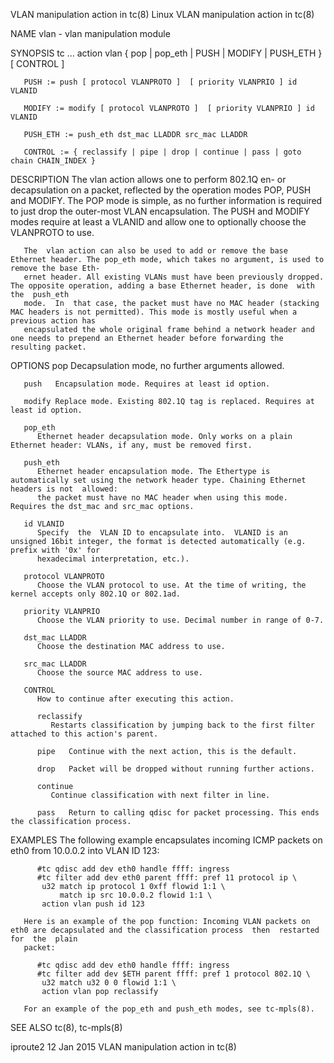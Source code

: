 VLAN manipulation action in tc(8)					     Linux					     VLAN manipulation action in tc(8)

NAME
       vlan - vlan manipulation module

SYNOPSIS
       tc ... action vlan { pop | pop_eth | PUSH | MODIFY | PUSH_ETH } [ CONTROL ]

       PUSH := push [ protocol VLANPROTO ]  [ priority VLANPRIO ] id VLANID

       MODIFY := modify [ protocol VLANPROTO ]	[ priority VLANPRIO ] id VLANID

       PUSH_ETH := push_eth dst_mac LLADDR src_mac LLADDR

       CONTROL := { reclassify | pipe | drop | continue | pass | goto chain CHAIN_INDEX }

DESCRIPTION
       The  vlan action allows one to perform 802.1Q en- or decapsulation on a packet, reflected by the operation modes POP, PUSH and MODIFY.  The POP mode is
       simple, as no further information is required to just drop the outer-most VLAN encapsulation. The PUSH and MODIFY modes require at least a  VLANID  and
       allow one to optionally choose the VLANPROTO to use.

       The  vlan action can also be used to add or remove the base Ethernet header. The pop_eth mode, which takes no argument, is used to remove the base Eth‐
       ernet header. All existing VLANs must have been previously dropped. The opposite operation, adding a base Ethernet header, is done  with	 the  push_eth
       mode.  In  that case, the packet must have no MAC header (stacking MAC headers is not permitted). This mode is mostly useful when a previous action has
       encapsulated the whole original frame behind a network header and one needs to prepend an Ethernet header before forwarding the resulting packet.

OPTIONS
       pop    Decapsulation mode, no further arguments allowed.

       push   Encapsulation mode. Requires at least id option.

       modify Replace mode. Existing 802.1Q tag is replaced. Requires at least id option.

       pop_eth
	      Ethernet header decapsulation mode. Only works on a plain Ethernet header: VLANs, if any, must be removed first.

       push_eth
	      Ethernet header encapsulation mode. The Ethertype is automatically set using the network header type. Chaining Ethernet headers is not  allowed:
	      the packet must have no MAC header when using this mode. Requires the dst_mac and src_mac options.

       id VLANID
	      Specify  the  VLAN ID to encapsulate into.  VLANID is an unsigned 16bit integer, the format is detected automatically (e.g. prefix with '0x' for
	      hexadecimal interpretation, etc.).

       protocol VLANPROTO
	      Choose the VLAN protocol to use. At the time of writing, the kernel accepts only 802.1Q or 802.1ad.

       priority VLANPRIO
	      Choose the VLAN priority to use. Decimal number in range of 0-7.

       dst_mac LLADDR
	      Choose the destination MAC address to use.

       src_mac LLADDR
	      Choose the source MAC address to use.

       CONTROL
	      How to continue after executing this action.

	      reclassify
		     Restarts classification by jumping back to the first filter attached to this action's parent.

	      pipe   Continue with the next action, this is the default.

	      drop   Packet will be dropped without running further actions.

	      continue
		     Continue classification with next filter in line.

	      pass   Return to calling qdisc for packet processing. This ends the classification process.

EXAMPLES
       The following example encapsulates incoming ICMP packets on eth0 from 10.0.0.2 into VLAN ID 123:

	      #tc qdisc add dev eth0 handle ffff: ingress
	      #tc filter add dev eth0 parent ffff: pref 11 protocol ip \
		   u32 match ip protocol 1 0xff flowid 1:1 \
		       match ip src 10.0.0.2 flowid 1:1 \
		   action vlan push id 123

       Here is an example of the pop function: Incoming VLAN packets on eth0 are decapsulated and the classification process  then  restarted  for  the	 plain
       packet:

	      #tc qdisc add dev eth0 handle ffff: ingress
	      #tc filter add dev $ETH parent ffff: pref 1 protocol 802.1Q \
		   u32 match u32 0 0 flowid 1:1 \
		   action vlan pop reclassify

       For an example of the pop_eth and push_eth modes, see tc-mpls(8).

SEE ALSO
       tc(8), tc-mpls(8)

iproute2								  12 Jan 2015					     VLAN manipulation action in tc(8)
